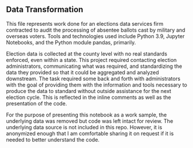 ## Data Transformation

This file represents work done for an elections data services firm contracted to audit the processing of absentee ballots cast by military and overseas voters. Tools and technologies used include Python 3.9, Jupyter Notebooks, and the Python module pandas, primarily. 

Election data is collected at the county level with no real standards enforced, even within a state. This project required contacting election administrators, communicating what was required, and standardizing the data they provided so that it could be aggregated and analyzed downstream. The task required some back and forth with administrators with the goal of providing them with the information and tools necessary to produce the data to standard without outside assistance for the next election cycle. This is reflected in the inline comments as well as the presentation of the code. 

For the purpose of presenting this notebook as a work sample, the underlying data was removed but code was left intact for review. The underlying data source is not included in this repo. However, it is anonymized enough that I am comfortable sharing it on request if it is needed to better understand the code.
